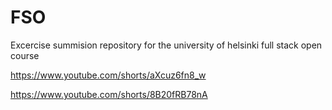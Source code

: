 # FSO

Excercise summision repository for the university of helsinki full stack open course

https://www.youtube.com/shorts/aXcuz6fn8_w

https://www.youtube.com/shorts/8B20fRB78nA
